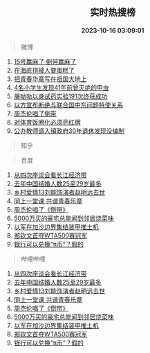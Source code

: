 <div align="center"><h2>实时热搜榜</h2><h4>2023-10-16 03:09:01</h4></div>

> 微博  

1. [15号赢麻了 倒带赢麻了](https://s.weibo.com/weibo?q=15%E5%8F%B7%E8%B5%A2%E9%BA%BB%E4%BA%86%20%E5%80%92%E5%B8%A6%E8%B5%A2%E9%BA%BB%E4%BA%86&t=31&band_rank=1&Refer=top)<br />
2. [在海底捞被人要蛋糕了](https://s.weibo.com/weibo?q=%23%E5%9C%A8%E6%B5%B7%E5%BA%95%E6%8D%9E%E8%A2%AB%E4%BA%BA%E8%A6%81%E8%9B%8B%E7%B3%95%E4%BA%86%23&t=31&band_rank=2&Refer=top)<br />
3. [把青春华章写在祖国大地上](https://s.weibo.com/weibo?q=%23%E6%8A%8A%E9%9D%92%E6%98%A5%E5%8D%8E%E7%AB%A0%E5%86%99%E5%9C%A8%E7%A5%96%E5%9B%BD%E5%A4%A7%E5%9C%B0%E4%B8%8A%23&t=31&band_rank=3&Refer=top)<br />
4. [4名小学生发现41年前曾灭绝的甲虫](https://s.weibo.com/weibo?q=%234%E5%90%8D%E5%B0%8F%E5%AD%A6%E7%94%9F%E5%8F%91%E7%8E%B041%E5%B9%B4%E5%89%8D%E6%9B%BE%E7%81%AD%E7%BB%9D%E7%9A%84%E7%94%B2%E8%99%AB%23&t=31&band_rank=4&Refer=top)<br />
5. [屠呦呦以身试药实验191次终获成功](https://s.weibo.com/weibo?q=%23%E5%B1%A0%E5%91%A6%E5%91%A6%E4%BB%A5%E8%BA%AB%E8%AF%95%E8%8D%AF%E5%AE%9E%E9%AA%8C191%E6%AC%A1%E7%BB%88%E8%8E%B7%E6%88%90%E5%8A%9F%23&t=31&band_rank=5&Refer=top)<br />
6. [以方宣布断绝与联合国中东问题特使关系](https://s.weibo.com/weibo?q=%23%E4%BB%A5%E6%96%B9%E5%AE%A3%E5%B8%83%E6%96%AD%E7%BB%9D%E4%B8%8E%E8%81%94%E5%90%88%E5%9B%BD%E4%B8%AD%E4%B8%9C%E9%97%AE%E9%A2%98%E7%89%B9%E4%BD%BF%E5%85%B3%E7%B3%BB%23&t=31&band_rank=6&Refer=top)<br />
7. [周杰伦唱了倒带](https://s.weibo.com/weibo?q=%E5%91%A8%E6%9D%B0%E4%BC%A6%E5%94%B1%E4%BA%86%E5%80%92%E5%B8%A6&t=31&band_rank=7&Refer=top)<br />
8. [对体育饭圈化必须亮红牌](https://s.weibo.com/weibo?q=%23%E5%AF%B9%E4%BD%93%E8%82%B2%E9%A5%AD%E5%9C%88%E5%8C%96%E5%BF%85%E9%A1%BB%E4%BA%AE%E7%BA%A2%E7%89%8C%23&t=31&band_rank=8&Refer=top)<br />
9. [公办教师调入镇政府30年退休发现没编制](https://s.weibo.com/weibo?q=%23%E5%85%AC%E5%8A%9E%E6%95%99%E5%B8%88%E8%B0%83%E5%85%A5%E9%95%87%E6%94%BF%E5%BA%9C30%E5%B9%B4%E9%80%80%E4%BC%91%E5%8F%91%E7%8E%B0%E6%B2%A1%E7%BC%96%E5%88%B6%23&t=31&band_rank=9&Refer=top)<br />

> 知乎  


> 百度  

1. [从四次座谈会看长江经济带](https://www.baidu.com/s?wd=%E4%BB%8E%E5%9B%9B%E6%AC%A1%E5%BA%A7%E8%B0%88%E4%BC%9A%E7%9C%8B%E9%95%BF%E6%B1%9F%E7%BB%8F%E6%B5%8E%E5%B8%A6&sa=fyb_news&rsv_dl=fyb_news)<br />
2. [去年中国结婚人数25至29岁最多](https://www.baidu.com/s?wd=%E5%8E%BB%E5%B9%B4%E4%B8%AD%E5%9B%BD%E7%BB%93%E5%A9%9A%E4%BA%BA%E6%95%B025%E8%87%B329%E5%B2%81%E6%9C%80%E5%A4%9A&sa=fyb_news&rsv_dl=fyb_news)<br />
3. [乡村爱情13刘能饰演者赵明远去世](https://www.baidu.com/s?wd=%E4%B9%A1%E6%9D%91%E7%88%B1%E6%83%8513%E5%88%98%E8%83%BD%E9%A5%B0%E6%BC%94%E8%80%85%E8%B5%B5%E6%98%8E%E8%BF%9C%E5%8E%BB%E4%B8%96&sa=fyb_news&rsv_dl=fyb_news)<br />
4. [同上一堂课 共谱青春乐章](https://www.baidu.com/s?wd=%E5%90%8C%E4%B8%8A%E4%B8%80%E5%A0%82%E8%AF%BE+%E5%85%B1%E8%B0%B1%E9%9D%92%E6%98%A5%E4%B9%90%E7%AB%A0&sa=fyb_news&rsv_dl=fyb_news)<br />
5. [周杰伦唱了《倒带》](https://www.baidu.com/s?wd=%E5%91%A8%E6%9D%B0%E4%BC%A6%E5%94%B1%E4%BA%86%E3%80%8A%E5%80%92%E5%B8%A6%E3%80%8B&sa=fyb_news&rsv_dl=fyb_news)<br />
6. [5000万买的豪宅总能闻到邻居烧菜味](https://www.baidu.com/s?wd=5000%E4%B8%87%E4%B9%B0%E7%9A%84%E8%B1%AA%E5%AE%85%E6%80%BB%E8%83%BD%E9%97%BB%E5%88%B0%E9%82%BB%E5%B1%85%E7%83%A7%E8%8F%9C%E5%91%B3&sa=fyb_news&rsv_dl=fyb_news)<br />
7. [以军在加沙边界集结装甲推土机](https://www.baidu.com/s?wd=%E4%BB%A5%E5%86%9B%E5%9C%A8%E5%8A%A0%E6%B2%99%E8%BE%B9%E7%95%8C%E9%9B%86%E7%BB%93%E8%A3%85%E7%94%B2%E6%8E%A8%E5%9C%9F%E6%9C%BA&sa=fyb_news&rsv_dl=fyb_news)<br />
8. [郑钦文首夺WTA500赛冠军](https://www.baidu.com/s?wd=%E9%83%91%E9%92%A6%E6%96%87%E9%A6%96%E5%A4%BAWTA500%E8%B5%9B%E5%86%A0%E5%86%9B&sa=fyb_news&rsv_dl=fyb_news)<br />
9. [银行可以兑换“π币”？假的](https://www.baidu.com/s?wd=%E9%93%B6%E8%A1%8C%E5%8F%AF%E4%BB%A5%E5%85%91%E6%8D%A2%E2%80%9C%CF%80%E5%B8%81%E2%80%9D%EF%BC%9F%E5%81%87%E7%9A%84&sa=fyb_news&rsv_dl=fyb_news)<br />

> 哔哩哔哩  

1. [从四次座谈会看长江经济带](https://www.baidu.com/s?wd=%E4%BB%8E%E5%9B%9B%E6%AC%A1%E5%BA%A7%E8%B0%88%E4%BC%9A%E7%9C%8B%E9%95%BF%E6%B1%9F%E7%BB%8F%E6%B5%8E%E5%B8%A6&sa=fyb_news&rsv_dl=fyb_news)<br />
2. [去年中国结婚人数25至29岁最多](https://www.baidu.com/s?wd=%E5%8E%BB%E5%B9%B4%E4%B8%AD%E5%9B%BD%E7%BB%93%E5%A9%9A%E4%BA%BA%E6%95%B025%E8%87%B329%E5%B2%81%E6%9C%80%E5%A4%9A&sa=fyb_news&rsv_dl=fyb_news)<br />
3. [乡村爱情13刘能饰演者赵明远去世](https://www.baidu.com/s?wd=%E4%B9%A1%E6%9D%91%E7%88%B1%E6%83%8513%E5%88%98%E8%83%BD%E9%A5%B0%E6%BC%94%E8%80%85%E8%B5%B5%E6%98%8E%E8%BF%9C%E5%8E%BB%E4%B8%96&sa=fyb_news&rsv_dl=fyb_news)<br />
4. [同上一堂课 共谱青春乐章](https://www.baidu.com/s?wd=%E5%90%8C%E4%B8%8A%E4%B8%80%E5%A0%82%E8%AF%BE+%E5%85%B1%E8%B0%B1%E9%9D%92%E6%98%A5%E4%B9%90%E7%AB%A0&sa=fyb_news&rsv_dl=fyb_news)<br />
5. [周杰伦唱了《倒带》](https://www.baidu.com/s?wd=%E5%91%A8%E6%9D%B0%E4%BC%A6%E5%94%B1%E4%BA%86%E3%80%8A%E5%80%92%E5%B8%A6%E3%80%8B&sa=fyb_news&rsv_dl=fyb_news)<br />
6. [5000万买的豪宅总能闻到邻居烧菜味](https://www.baidu.com/s?wd=5000%E4%B8%87%E4%B9%B0%E7%9A%84%E8%B1%AA%E5%AE%85%E6%80%BB%E8%83%BD%E9%97%BB%E5%88%B0%E9%82%BB%E5%B1%85%E7%83%A7%E8%8F%9C%E5%91%B3&sa=fyb_news&rsv_dl=fyb_news)<br />
7. [以军在加沙边界集结装甲推土机](https://www.baidu.com/s?wd=%E4%BB%A5%E5%86%9B%E5%9C%A8%E5%8A%A0%E6%B2%99%E8%BE%B9%E7%95%8C%E9%9B%86%E7%BB%93%E8%A3%85%E7%94%B2%E6%8E%A8%E5%9C%9F%E6%9C%BA&sa=fyb_news&rsv_dl=fyb_news)<br />
8. [郑钦文首夺WTA500赛冠军](https://www.baidu.com/s?wd=%E9%83%91%E9%92%A6%E6%96%87%E9%A6%96%E5%A4%BAWTA500%E8%B5%9B%E5%86%A0%E5%86%9B&sa=fyb_news&rsv_dl=fyb_news)<br />
9. [银行可以兑换“π币”？假的](https://www.baidu.com/s?wd=%E9%93%B6%E8%A1%8C%E5%8F%AF%E4%BB%A5%E5%85%91%E6%8D%A2%E2%80%9C%CF%80%E5%B8%81%E2%80%9D%EF%BC%9F%E5%81%87%E7%9A%84&sa=fyb_news&rsv_dl=fyb_news)<br />
